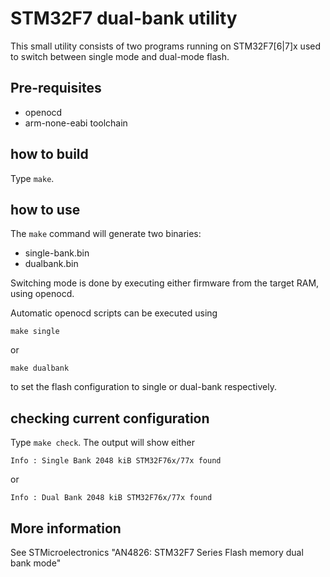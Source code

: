 # STM32F7 dual-bank utility

This small utility consists of two programs running on STM32F7[6|7]x used to switch between single mode and dual-mode flash.

## Pre-requisites

- openocd
- arm-none-eabi toolchain

## how to build

Type `make`. 

## how to use

The `make` command will generate two binaries:
   - single-bank.bin
   - dualbank.bin

Switching mode is done by executing either firmware from the target RAM, using openocd.

Automatic openocd scripts can be executed using

`make single`

or

`make dualbank`

to set the flash configuration to single or dual-bank respectively.

## checking current configuration

Type `make check`. The output will show either 

```
Info : Single Bank 2048 kiB STM32F76x/77x found
```

or

```
Info : Dual Bank 2048 kiB STM32F76x/77x found
```

## More information

See STMicroelectronics "AN4826: STM32F7 Series Flash memory dual bank mode"
